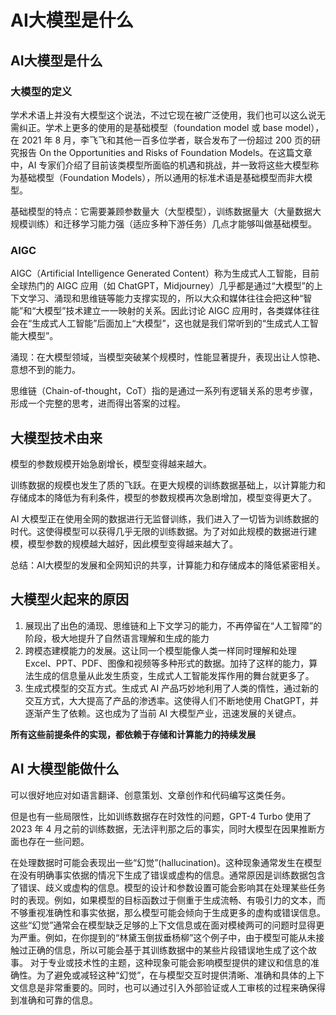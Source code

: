 # AI大模型是什么

## AI大模型是什么

### 大模型的定义

学术术语上并没有大模型这个说法，不过它现在被广泛使用，我们也可以这么说无需纠正。学术上更多的使用的是基础模型（foundation model 或 base model），在 2021 年 8 月，李飞飞和其他一百多位学者，联合发布了一份超过 200 页的研究报告  On the Opportunities and Risks of Foundation Models。在这篇文章中，AI 专家们介绍了目前该类模型所面临的机遇和挑战，并一致将这些大模型称为基础模型（Foundation Models），所以通用的标准术语是基础模型而非大模型。

基础模型的特点：它需要兼顾参数量大（大型模型），训练数据量大（大量数据大规模训练）和迁移学习能力强（适应多种下游任务）几点才能够叫做基础模型。

### AIGC

AIGC（Artificial Intelligence Generated Content）称为生成式人工智能，目前全球热门的 AIGC 应用（如 ChatGPT，Midjourney）几乎都是通过“大模型”的上下文学习、涌现和思维链等能力支撑实现的，所以大众和媒体往往会把这种“智能”和“大模型”技术建立一一映射的关系。因此讨论 AIGC 应用时，各类媒体往往会在“生成式人工智能”后面加上“大模型”，这也就是我们常听到的“生成式人工智能大模型”。

涌现：在大模型领域，当模型突破某个规模时，性能显著提升，表现出让人惊艳、意想不到的能力。

思维链（Chain-of-thought，CoT）指的是通过一系列有逻辑关系的思考步骤，形成一个完整的思考，进而得出答案的过程。

## 大模型技术由来

模型的参数规模开始急剧增长，模型变得越来越大。

训练数据的规模也发生了质的飞跃。在更大规模的训练数据基础上，以计算能力和存储成本的降低为有利条件，模型的参数规模再次急剧增加，模型变得更大了。

AI 大模型正在使用全网的数据进行无监督训练，我们进入了一切皆为训练数据的时代。这使得模型可以获得几乎无限的训练数据。为了对如此规模的数据进行建模，模型参数的规模越大越好，因此模型变得越来越大了。

总结：AI大模型的发展和全网知识的共享，计算能力和存储成本的降低紧密相关。

## 大模型火起来的原因

1. 展现出了出色的涌现、思维链和上下文学习的能力，不再停留在“人工智障”的阶段，极大地提升了自然语言理解和生成的能力
2. 跨模态建模能力的发展。这让同一个模型能像人类一样同时理解和处理 Excel、PPT、PDF、图像和视频等多种形式的数据。加持了这样的能力，算法生成的信息量从此发生质变，生成式人工智能发挥作用的舞台就更多了。
3. 生成式模型的交互方式。生成式 AI 产品巧妙地利用了人类的惰性，通过新的交互方式，大大提高了产品的渗透率。这使得人们不断地使用 ChatGPT，并逐渐产生了依赖。这也成为了当前 AI 大模型产业，迅速发展的关键点。

**所有这些前提条件的实现，都依赖于存储和计算能力的持续发展**

## AI 大模型能做什么

可以很好地应对如语言翻译、创意策划、文章创作和代码编写这类任务。

但是也有一些局限性，比如训练数据存在时效性的问题，GPT-4 Turbo 使用了 2023 年 4 月之前的训练数据，无法评判那之后的事实，同时大模型在因果推断方面也存在一些问题。

在处理数据时可能会表现出一些“幻觉”(hallucination)。这种现象通常发生在模型在没有明确事实依据的情况下生成了错误或虚构的信息。通常原因是训练数据包含了错误、歧义或虚构的信息。模型的设计和参数设置可能会影响其在处理某些任务时的表现。例如，如果模型的目标函数过于侧重于生成流畅、有吸引力的文本，而不够重视准确性和事实依据，那么模型可能会倾向于生成更多的虚构或错误信息。 这些“幻觉”通常会在模型缺乏足够的上下文信息或在面对模棱两可的问题时显得更为严重。例如，在你提到的“林黛玉倒拔垂杨柳”这个例子中，由于模型可能从未接触过正确的信息，所以可能会基于其训练数据中的某些片段错误地生成了这个故事。 对于专业或技术性的主题，这种现象可能会影响模型提供的建议和信息的准确性。为了避免或减轻这种“幻觉”，在与模型交互时提供清晰、准确和具体的上下文信息是非常重要的。同时，也可以通过引入外部验证或人工审核的过程来确保得到准确和可靠的信息。

